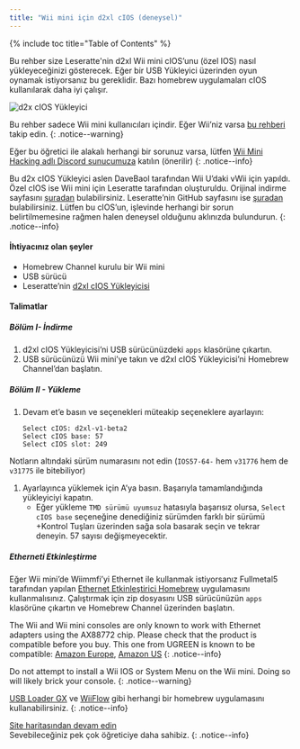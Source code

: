 ```yaml
---
title: "Wii mini için d2xl cIOS (deneysel)"
---
```


{% include toc title="Table of Contents" %}

Bu rehber size Leseratte'nin d2xl Wii mini cIOS’unu (özel IOS) nasıl yükleyeceğinizi gösterecek. Eğer bir USB Yükleyici üzerinden oyun oynamak istiyorsanız bu gereklidir. Bazı homebrew uygulamaları cIOS kullanılarak daha iyi çalışır.

![d2x cIOS Yükleyici](/images/cIOS.png)

Bu rehber sadece Wii mini kullanıcıları içindir. Eğer Wii’niz varsa [bu rehberi](cios) takip edin.
{: .notice--warning}

Eğer bu öğretici ile alakalı herhangi bir sorunuz varsa, lütfen [ Wii Mini Hacking adlı Discord sunucumuza](https://discord.gg/6ryxnkS) katılın (önerilir)
{: .notice--info}

Bu d2x cIOS Yükleyici aslen DaveBaol tarafından Wii U’daki vWii için yapıldı. Özel cIOS ise Wii mini için Leseratte tarafından oluşturuldu. Orijinal indirme sayfasını [şuradan](https://wii.leseratte10.de/d2xl-cIOS/) bulabilirsiniz. Leseratte’nin GitHub sayfasını ise [şuradan](https://github.com/Leseratte10/d2xl-cios) bulabilirsiniz. Lütfen bu cIOS’un, işlevinde herhangi bir sorun belirtilmemesine rağmen halen deneysel olduğunu aklınızda bulundurun.
{: .notice--info}

#### İhtiyacınız olan şeyler

* Homebrew Channel kurulu bir Wii mini
* USB sürücü
* Leseratte’nin [d2xl cIOS Yükleyicisi](/assets/files/d2xl_wii_mini_cIOS_installer_v1_beta2.zip)

#### Talimatlar

##### Bölüm I- İndirme

1. d2xl cIOS Yükleyicisi’ni USB sürücünüzdeki `apps` klasörüne çıkartın.
1. USB sürücünüzü Wii mini’ye takın ve d2xl cIOS Yükleyicisi’ni Homebrew Channel’dan başlatın.

##### Bölüm II - Yükleme

1. Devam et’e basın ve seçenekleri müteakip seçeneklere ayarlayın:
    ```
    Select cIOS: d2xl-v1-beta2
    Select cIOS base: 57
    Select cIOS slot: 249
    ```
Notların altındaki sürüm numarasını not edin (`IOS57-64-` hem `v31776` hem de `v31775` ile bitebiliyor)
1. Ayarlayınca yüklemek için A’ya basın. Başarıyla tamamlandığında yükleyiciyi kapatın.
   - Eğer yükleme `TMD sürümü uyumsuz` hatasıyla başarısız olursa, `Select cIOS base` seçeneğine denediğiniz sürümden farklı bir sürümü +Kontrol Tuşları üzerinden sağa sola basarak seçin ve tekrar deneyin. 57 sayısı değişmeyecektir.


##### Etherneti Etkinleştirme
Eğer Wii mini’de Wiimmfi’yi Ethernet ile kullanmak istiyorsanız Fullmetal5 tarafından yapılan [Ethernet Etkinleştirici Homebrew](/assets/files/Wii_Mini_Ethernet_Enable.zip) uygulamasını kullanmalısınız. Çalıştırmak için zip dosyasını USB sürücünüzün `apps` klasörüne çıkartın ve Homebrew Channel üzerinden başlatın.

The Wii and Wii mini consoles are only known to work with Ethernet adapters using the AX88772 chip. Please check that the product is compatible before you buy. This one from UGREEN is known to be compatible: [Amazon Europe](https://www.amazon.de/dp/B00MYT481C), [Amazon US](https://www.amazon.com/dp/B08DRKYKMM/)
{: .notice--info}

Do not attempt to install a Wii IOS or System Menu on the Wii mini. Doing so will likely brick your console.
{: .notice--warning}

[USB Loader GX](usbloadergx) ve [WiiFlow](wiiflow) gibi herhangi bir homebrew uygulamasını kullanabilirsiniz.
{: .notice--info}

[Site haritasından devam edin](site-navigation)<br> Sevebileceğiniz pek çok öğreticiye daha sahibiz.
{: .notice--info}
